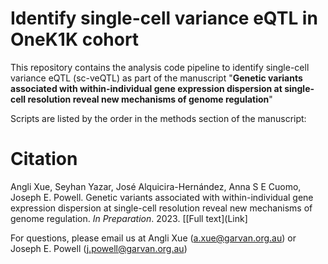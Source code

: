 # Identify single-cell variance eQTL in OneK1K cohort

This repository contains the analysis code pipeline to identify single-cell variance eQTL (sc-veQTL) as part of the manuscript "**Genetic variants associated with within-individual gene expression dispersion at single-cell resolution reveal new mechanisms of genome regulation**"

Scripts are listed by the order in the methods section of the manuscript:


# Citation

Angli Xue, Seyhan Yazar, José Alquicira-Hernández, Anna S E Cuomo, Joseph E. Powell. Genetic variants associated with within-individual gene expression dispersion at single-cell resolution reveal new mechanisms of genome regulation. _In Preparation_. 2023. [[Full text](Link]

For questions, please email us at Angli Xue (a.xue@garvan.org.au) or Joseph E. Powell (j.powell@garvan.org.au)
